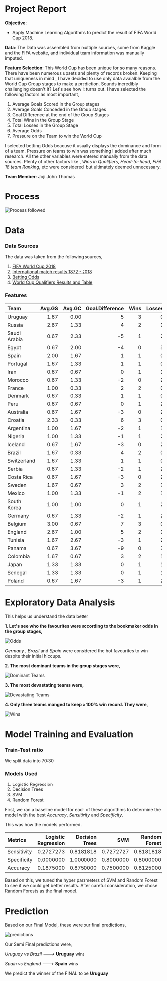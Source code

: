 
# Project Report

__Objective__:
- Apply Machine Learning Algorithms to predict the result of FIFA World Cup 2018.



__Data__: The Data was assembled from multiple sources, some from Kaggle and the  FIFA website, and individual team information was  manually imputed.



__Feature Selection__: This World Cup has been unique for so many reasons. There have been numerous upsets and plenty of records broken. Keeping that uniqueness in mind , I have decided to use only data avaialble from the World Cup Group stages to make a prediction. Sounds incredibly challenging doesn't it? Let's see how it turns out. I have selected the following factors as most important,

1. Average Goals Scored in the Group stages
2. Average Goals Conceded in the Group stages
3. Goal Difference at the end of the Group Stages
4. Total Wins in the Group Stage
5. Total Losses in the Group Stage
6. Average Odds 
7. Pressure on the Team to win the World Cup

I selected betting Odds beacuse it usually displays the dominance and form of a team. Pressure on teams to win was something I added after much research. All the other variables were entered manually from the data sources. Plenty of other factors like , _Wins in Qualifiers_, _Head-to-head_, _FIFA 18 team Ranking_, etc were considered, but ultimately deemed unnecessary.

__Team Member__: Joji John Thomas


# Process

![Process followed](https://github.com/Lijo-Thomas/FIFA-World-Cup-Challenge-2018/blob/master/Images/Process.png)


# Data
### Data Sources
The data was taken from the following sources,
1. [FIFA World Cup 2018](https://www.kaggle.com/ahmedelnaggar/fifa-worldcup-2018-dataset/data)
2. [International match results 1872 - 2018](https://www.kaggle.com/martj42/international-football-results-from-1872-to-2017/data)
3. [Betting Odds ](http://www.oddsportal.com)
4. [World Cup Qualifiers Results and Table](www.worldfootball.net)


### Features 


|Team         | Avg.GS| Avg.GC| Goal.Difference| Wins| Losses| Avg.Odds| Pressure|
|:------------|------:|------:|---------------:|----:|------:|--------:|--------:|
|Uruguay      |   1.67|   0.00|               5|    3|      0|     1.84|      5.0|
|Russia       |   2.67|   1.33|               4|    2|      1|     2.11|      7.5|
|Saudi Arabia |   0.67|   2.33|              -5|    1|      2|    10.84|      0.0|
|Egypt        |   0.67|   2.00|              -4|    0|      3|     4.84|      5.0|
|Spain        |   2.00|   1.67|               1|    1|      0|     1.54|     10.0|
|Portugal     |   1.67|   1.33|               1|    1|      0|     2.56|     10.0|
|Iran         |   0.67|   0.67|               0|    1|      1|     9.96|      0.0|
|Morocco      |   0.67|   1.33|              -2|    0|      2|     6.18|      0.0|
|France       |   1.00|   0.33|               2|    2|      0|     1.65|     10.0|
|Denmark      |   0.67|   0.33|               1|    1|      0|     3.19|      5.0|
|Peru         |   0.67|   0.67|               0|    1|      2|     4.27|      0.0|
|Australia    |   0.67|   1.67|              -3|    0|      2|     6.02|      0.0|
|Croatia      |   2.33|   0.33|               6|    3|      0|     2.54|      5.0|
|Argentina    |   1.00|   1.67|              -2|    1|      1|     1.64|     10.0|
|Nigeria      |   1.00|   1.33|              -1|    1|      2|     5.04|      5.0|
|Iceland      |   0.67|   1.67|              -3|    0|      2|     6.16|      0.0|
|Brazil       |   1.67|   0.33|               4|    2|      0|     1.39|     10.0|
|Switzerland  |   1.67|   1.33|               1|    1|      0|     4.22|      5.0|
|Serbia       |   0.67|   1.33|              -2|    1|      2|     4.07|      5.0|
|Costa Rica   |   0.67|   1.67|              -3|    0|      2|    10.72|      0.0|
|Sweden       |   1.67|   0.67|               3|    2|      1|     4.50|      0.0|
|Mexico       |   1.00|   1.33|              -1|    2|      1|     3.72|      5.0|
|South Korea  |   1.00|   1.00|               0|    1|      2|     9.68|      0.0|
|Germany      |   0.67|   1.33|              -2|    1|      2|     1.38|     10.0|
|Belgium      |   3.00|   0.67|               7|    3|      0|     2.09|      7.5|
|England      |   2.67|   1.00|               5|    2|      1|     1.73|      7.5|
|Tunisia      |   1.67|   2.67|              -3|    1|      2|     7.49|      0.0|
|Panama       |   0.67|   3.67|              -9|    0|      3|    13.57|      0.0|
|Colombia     |   1.67|   0.67|               3|    2|      1|     1.95|      7.5|
|Japan        |   1.33|   1.33|               0|    1|      1|     3.76|      0.0|
|Senegal      |   1.33|   1.33|               0|    1|      1|     3.72|      5.0|
|Poland       |   0.67|   1.67|              -3|    1|      2|     2.91|      5.0|



# Exploratory Data Analysis
This helps us understand the data better

__1. Let's see who the favourites were according to the bookmaker odds in the group stages,__

![Odds](https://github.com/Lijo-Thomas/FIFA-World-Cup-Challenge-2018/blob/master/Images/Bookmaker%20ODDS.png)

_Germany_ , _Brazil_ and _Spain_ were considered the hot favourites to win despite their initial hiccups.


__2. The most dominant teams in the group stages were,__

![Dominant Teams](https://github.com/Lijo-Thomas/FIFA-World-Cup-Challenge-2018/blob/master/Images/Goal%20Diff.png)


__3. The most devastating teams were,__

![Devastating Teams](https://github.com/Lijo-Thomas/FIFA-World-Cup-Challenge-2018/blob/master/Images/Goals%20Scored.png)


__4. Only three teams manged to keep a 100% win record. They were,__

![Wins](https://github.com/Lijo-Thomas/FIFA-World-Cup-Challenge-2018/blob/master/Images/Wins.png)



# Model Training and Evaluation
### Train-Test ratio
We split data into 70:30
### Models Used
1. Logistic Regression
2. Decision Trees
3. SVM
3. Random Forest


First, we ran a baseline model for each of these algorithms to determine the model with the best _Accuracy_, _Sensitivity_ and _Specificity_.


This was how the models performed.

|Metrics     | Logistic Regression| Decision Trees |       SVM| Random Forest|
|:-----------|-------------------:|---------------:|---------:|-------------:|
|Sensitivity |           0.2727273|       0.8181818| 0.7272727|     0.8181818|
|Specificity |           0.0000000|       1.0000000| 0.8000000|     0.8000000|
|Accuracy    |           0.1875000|       0.8750000| 0.7500000|     0.8125000|


Based on this, we tuned the hyper parameters of SVM and Random Forest to see if we could get better results. After careful consideration, we chose Random Forests as the final model.


# Prediction

Based on our Final Model, these were our final predictions,

![predictions](https://github.com/Lijo-Thomas/FIFA-World-Cup-Challenge-2018/blob/master/Images/Bracket.png)



Our Semi Final predictions were,

_Uruguay vs Brazil_    ---> __Uruguay__ wins

_Spain vs England_     ---> __Spain__ wins


We predict the winner of the FINAL to be __Uruguay__
